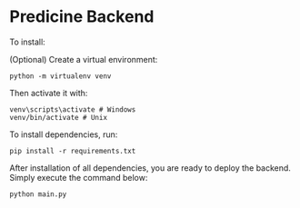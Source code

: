 # Predicine Backend

To install:

(Optional)
Create a virtual environment:
```
python -m virtualenv venv
```
Then activate it with:
```
venv\scripts\activate # Windows
venv/bin/activate # Unix
```

To install dependencies, run:
```
pip install -r requirements.txt
```

After installation of all dependencies, you are ready to deploy the backend. Simply execute the command below:
```
python main.py
```